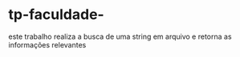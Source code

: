 # tp-faculdade-
este trabalho realiza a busca de uma string em arquivo e retorna as informações relevantes
